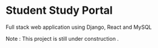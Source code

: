 # Student Study Portal
 Full stack web application using Django, React and MySQL

 Note : This project is still under construction .
